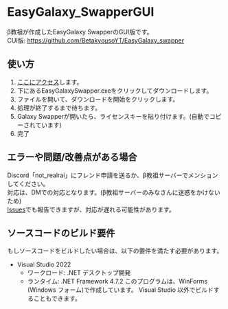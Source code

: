 # EasyGalaxy_SwapperGUI
β教祖が作成したEasyGalaxy SwapperのGUI版です。<br>
CUI版: https://github.com/BetakyousoYT/EasyGalaxy_swapper
## 使い方
1. [ここにアクセス](https://github.com/raisandesu/EasyGalaxy_SwapperGUI/releases/tag/release)します。
2. 下にあるEasyGalaxySwapper.exeをクリックしてダウンロードします。
3. ファイルを開いて、ダウンロードを開始をクリックします。
4. 処理が終了するまで待ちます。
5. Galaxy Swapperが開いたら、ライセンスキーを貼り付けます。(自動でコピーされています)
6. 完了
## エラーや問題/改善点がある場合
Discord「not_realrai」にフレンド申請を送るか、β教祖サーバーでメンションしてください。<br>
対応は、DMでの対応となります。(β教祖サーバーのみなさんに迷惑をかけないため)<br>
[Issues](https://github.com/raisandesu/EasyGalaxy_SwapperGUI/issues)でも報告できますが、対応が遅れる可能性があります。
## ソースコードのビルド要件
もしソースコードをビルドしたい場合は、以下の要件を満たす必要があります。
- Visual Studio 2022
  - ワークロード: .NET デスクトップ開発
  - ランタイム: .NET Framework 4.7.2
このプログラムは、WinForms (Windows フォーム)で作成しています。
Visual Studio 以外でビルドすることもできます。
